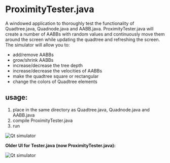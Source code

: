 # ProximityTester.java
A windowed application to thoroughly test the functionality of Quadtree.java, Quadnode.java and AABB.java. ProximityTester.java will create 
a number of AABBs with random values and continuously move them around the screen while updating the quadtree and refreshing the screen. 
The simulator will allow you to:

- add/remove AABBs
- grow/shrink AABBs
- increase/decrease the tree depth
- increase/decrease the velocities of AABBs
- make the quadtree square or rectangular
- change the colors of Quadtree elements

## usage:
1. place in the same directory as Quadtree.java, Quadnode.java and AABB.java
2. compile ProximityTester.java
3. run

![Qt simulator](https://github.com/digitalAJF/Images/blob/master/Quadtree/qt.png)

<b>Older UI for Tester.java (now ProximityTester.java):</b>

![Qt simulator](https://github.com/digitalAJF/Images/blob/master/Quadtree/ui_old.png)


